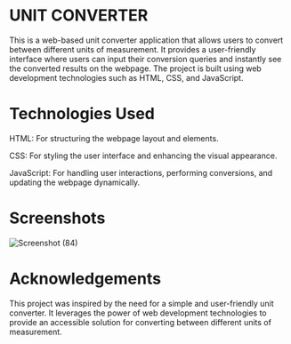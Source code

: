  # UNIT CONVERTER

This is a web-based unit converter application that allows users to convert between different units of measurement. It provides a user-friendly interface where users can input their conversion queries and instantly see the converted results on the webpage. The project is built using web development technologies such as HTML, CSS, and JavaScript.

# Technologies Used

HTML: For structuring the webpage layout and elements.

CSS: For styling the user interface and enhancing the visual appearance.

JavaScript: For handling user interactions, performing conversions, and updating the webpage dynamically.

# Screenshots

![Screenshot (84)](https://github.com/Akram544/Unit-Converter/assets/134378271/8f81e99c-cda4-4d1d-9e1c-5560d147ad51)

# Acknowledgements

This project was inspired by the need for a simple and user-friendly unit converter. It leverages the power of web development technologies to provide an accessible solution for converting between different units of measurement.


